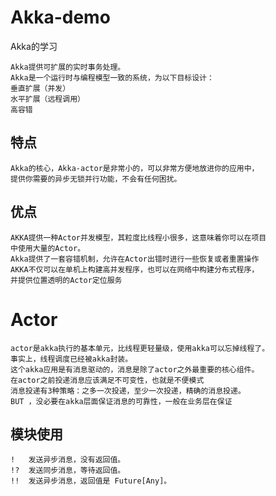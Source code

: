 # Akka-demo
Akka的学习
```
Akka提供可扩展的实时事务处理。
Akka是一个运行时与编程模型一致的系统，为以下目标设计：
垂直扩展（并发）
水平扩展（远程调用）
高容错

```
## 特点
```aidl
Akka的核心，Akka-actor是非常小的，可以非常方便地放进你的应用中，
提供你需要的异步无锁并行功能，不会有任何困扰。
```
## 优点
```aidl
AKKA提供一种Actor并发模型，其粒度比线程小很多，这意味着你可以在项目
中使用大量的Actor。
Akka提供了一套容错机制，允许在Actor出错时进行一些恢复或者重置操作
AKKA不仅可以在单机上构建高并发程序，也可以在网络中构建分布式程序，
并提供位置透明的Actor定位服务 
```
# Actor
```aidl
actor是akka执行的基本单元，比线程更轻量级，使用akka可以忘掉线程了。
事实上，线程调度已经被akka封装。
这个akka应用是有消息驱动的，消息是除了actor之外最重要的核心组件。
在actor之前投递消息应该满足不可变性，也就是不便模式
消息投递有3种策略：之多一次投递，至少一次投递，精确的消息投递。
BUT ，没必要在akka层面保证消息的可靠性，一般在业务层在保证
```
## 模块使用
```aidl
!	发送异步消息，没有返回值。
!?	发送同步消息，等待返回值。
!!	发送异步消息，返回值是 Future[Any]。
```

